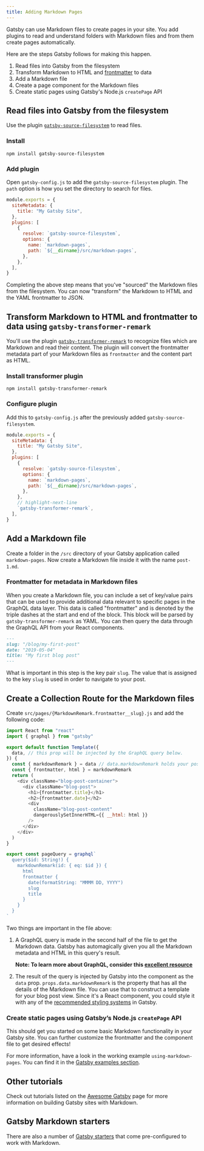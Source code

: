 ```yaml
---
title: Adding Markdown Pages
---
```


Gatsby can use Markdown files to create pages in your site.
You add plugins to read and understand folders with Markdown files and from them create pages automatically.

Here are the steps Gatsby follows for making this happen.

1. Read files into Gatsby from the filesystem
2. Transform Markdown to HTML and [frontmatter](#frontmatter-for-metadata-in-markdown-files) to data
3. Add a Markdown file
4. Create a page component for the Markdown files
5. Create static pages using Gatsby's Node.js `createPage` API

## Read files into Gatsby from the filesystem

Use the plugin [`gatsby-source-filesystem`](/plugins/gatsby-source-filesystem/#gatsby-source-filesystem) to read files.

### Install

`npm install gatsby-source-filesystem`

### Add plugin

Open `gatsby-config.js` to add the `gatsby-source-filesystem` plugin. The `path` option is how you set the directory to search for files.

```javascript:title=gatsby-config.js
module.exports = {
  siteMetadata: {
    title: "My Gatsby Site",
  },
  plugins: [
    {
      resolve: `gatsby-source-filesystem`,
      options: {
        name: `markdown-pages`,
        path: `${__dirname}/src/markdown-pages`,
      },
    },
  ],
}
```

Completing the above step means that you've "sourced" the Markdown files from the filesystem. You can now "transform" the Markdown to HTML and the YAML frontmatter to JSON.

## Transform Markdown to HTML and frontmatter to data using `gatsby-transformer-remark`

You'll use the plugin [`gatsby-transformer-remark`](/plugins/gatsby-transformer-remark/) to recognize files which are Markdown and read their content. The plugin will convert the frontmatter metadata part of your Markdown files as `frontmatter` and the content part as HTML.

### Install transformer plugin

`npm install gatsby-transformer-remark`

### Configure plugin

Add this to `gatsby-config.js` after the previously added `gatsby-source-filesystem`.

```javascript:title=gatsby-config.js
module.exports = {
  siteMetadata: {
    title: "My Gatsby Site",
  },
  plugins: [
    {
      resolve: `gatsby-source-filesystem`,
      options: {
        name: `markdown-pages`,
        path: `${__dirname}/src/markdown-pages`,
      },
    },
    // highlight-next-line
    `gatsby-transformer-remark`,
  ],
}
```

## Add a Markdown file

Create a folder in the `/src` directory of your Gatsby application called `markdown-pages`.
Now create a Markdown file inside it with the name `post-1.md`.

### Frontmatter for metadata in Markdown files

When you create a Markdown file, you can include a set of key/value pairs that can be used to provide additional data relevant to specific pages in the GraphQL data layer. This data is called "frontmatter" and is denoted by the triple dashes at the start and end of the block. This block will be parsed by `gatsby-transformer-remark` as YAML. You can then query the data through the GraphQL API from your React components.

```markdown:title=src/markdown-pages/post-1.md
---
slug: "/blog/my-first-post"
date: "2019-05-04"
title: "My first blog post"
---
```

What is important in this step is the key pair `slug`. The value that is assigned to the key `slug` is used in order to navigate to your post.

## Create a Collection Route for the Markdown files

Create `src/pages/{MarkdownRemark.frontmatter__slug}.js` and add the following code:

```jsx:title=src/pages/{MarkdownRemark.frontmatter__slug}.js
import React from "react"
import { graphql } from "gatsby"

export default function Template({
  data, // this prop will be injected by the GraphQL query below.
}) {
  const { markdownRemark } = data // data.markdownRemark holds your post data
  const { frontmatter, html } = markdownRemark
  return (
    <div className="blog-post-container">
      <div className="blog-post">
        <h1>{frontmatter.title}</h1>
        <h2>{frontmatter.date}</h2>
        <div
          className="blog-post-content"
          dangerouslySetInnerHTML={{ __html: html }}
        />
      </div>
    </div>
  )
}

export const pageQuery = graphql`
  query($id: String!) {
    markdownRemark(id: { eq: $id }) {
      html
      frontmatter {
        date(formatString: "MMMM DD, YYYY")
        slug
        title
      }
    }
  }
`
```

Two things are important in the file above:

1. A GraphQL query is made in the second half of the file to get the Markdown data. Gatsby has automagically given you all the Markdown metadata and HTML in this query's result.

   **Note: To learn more about GraphQL, consider this [excellent resource](https://www.howtographql.com/)**

2. The result of the query is injected by Gatsby into the component as the `data` prop. `props.data.markdownRemark` is the property that has all the details of the Markdown file. You can use that to construct a template for your blog post view. Since it's a React component, you could style it with any of the [recommended styling systems](/docs/styling/) in Gatsby.

### Create static pages using Gatsby’s Node.js `createPage` API

This should get you started on some basic Markdown functionality in your Gatsby site. You can further customize the frontmatter and the component file to get desired effects!

For more information, have a look in the working example `using-markdown-pages`. You can find it in the [Gatsby examples section](https://github.com/gatsbyjs/gatsby/tree/master/examples).

## Other tutorials

Check out tutorials listed on the [Awesome Gatsby](/docs/awesome-gatsby-resources/#gatsby-tutorials) page for more information on building Gatsby sites with Markdown.

## Gatsby Markdown starters

There are also a number of [Gatsby starters](/starters?c=Markdown) that come pre-configured to work with Markdown.
